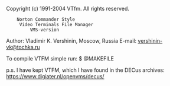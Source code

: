 Copyright (c) 1991-2004 VTfm.  All rights reserved.

		Norton Commander Style
	     Video Terminals File Manager
		     VMS-version

Author: Vladimir K. Vershinin, Moscow, Russia
E-mail: vershinin-vk@tochka.ru


To compile VTFM simple run:
$ @MAKEFILE

p.s.
I have kept VTFM, which I have found in the DECus archives:
https://www.digiater.nl/openvms/decus/
